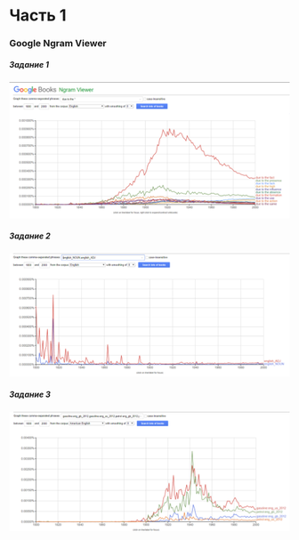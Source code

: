 # Часть 1
### Google Ngram Viewer
##### Задание 1

![Задание 1](https://github.com/manazarova/hw6/blob/master/1.png)

##### Задание 2

![Задание 2](https://github.com/manazarova/hw6/blob/master/2.png)

##### Задание 3

![Задание 3](https://github.com/manazarova/hw6/blob/master/3.png)
